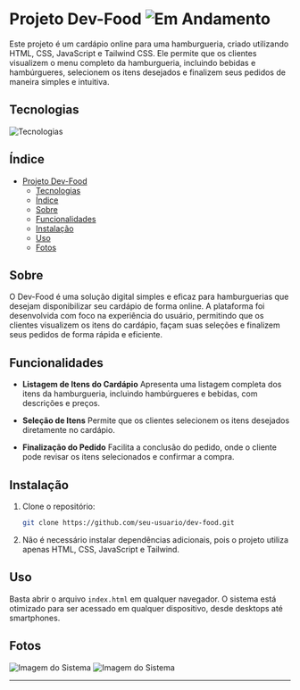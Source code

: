 # Projeto Dev-Food ![Em Andamento](https://img.shields.io/badge/status-em%20andamento-yellow)

Este projeto é um cardápio online para uma hamburgueria, criado utilizando HTML, CSS, JavaScript e Tailwind CSS. Ele permite que os clientes visualizem o menu completo da hamburgueria, incluindo bebidas e hambúrgueres, selecionem os itens desejados e finalizem seus pedidos de maneira simples e intuitiva.

## Tecnologias
![Tecnologias](https://skillicons.dev/icons?i=html,css,js,tailwind)

## Índice

- [Projeto Dev-Food](#projeto-dev-food)
  - [Tecnologias](#tecnologias)
  - [Índice](#índice)
  - [Sobre](#sobre)
  - [Funcionalidades](#funcionalidades)
  - [Instalação](#instalação)
  - [Uso](#uso)
  - [Fotos](#fotos)

## Sobre

O Dev-Food é uma solução digital simples e eficaz para hamburguerias que desejam disponibilizar seu cardápio de forma online. A plataforma foi desenvolvida com foco na experiência do usuário, permitindo que os clientes visualizem os itens do cardápio, façam suas seleções e finalizem seus pedidos de forma rápida e eficiente.

## Funcionalidades

- **Listagem de Itens do Cardápio**
  Apresenta uma listagem completa dos itens da hamburgueria, incluindo hambúrgueres e bebidas, com descrições e preços.

- **Seleção de Itens**
  Permite que os clientes selecionem os itens desejados diretamente no cardápio.

- **Finalização do Pedido**
  Facilita a conclusão do pedido, onde o cliente pode revisar os itens selecionados e confirmar a compra.

## Instalação

1. Clone o repositório:
   ```bash
   git clone https://github.com/seu-usuario/dev-food.git
   ```

2. Não é necessário instalar dependências adicionais, pois o projeto utiliza apenas HTML, CSS, JavaScript e Tailwind.

## Uso

Basta abrir o arquivo `index.html` em qualquer navegador. O sistema está otimizado para ser acessado em qualquer dispositivo, desde desktops até smartphones.

## Fotos

![Imagem do Sistema](https://raw.githubusercontent.com/seu-usuario/dev-food/main/public/menu-desktop.png)
![Imagem do Sistema](https://raw.githubusercontent.com/seu-usuario/dev-food/main/public/menu-mobile.png)

---
